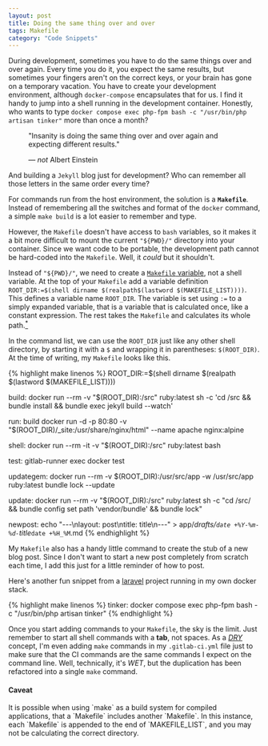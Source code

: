 ```yaml
---
layout: post
title: Doing the same thing over and over
tags: Makefile
category: "Code Snippets"
---
```

During development, sometimes you have to do the same things over and over
again. Every time you do it, you expect the same results, but sometimes your
fingers aren't on the correct keys, or your brain has gone on a temporary
vacation. You have to create your development environment,
although `docker-compose` encapsulates that for us. I find it handy to jump into
a shell running in the development container. Honestly, who wants to
type `docker compose exec php-fpm bash -c "/usr/bin/php artisan tinker"` more
than once a
month?

<aside><figure><p>"Insanity is doing the same thing over and over again and expecting different results."</p><figcaption> — <cite>not</cite> Albert Einstein</figcaption></figure></aside>

And building a `Jekyll` blog just for development? Who can remember all those
letters in the same order every time?

For commands run from the host environment, the solution is
a <strong>`Makefile`</strong>. Instead of remembering all the switches and
format of the `docker` command, a simple `make build` is a lot easier to
remember and type.

However, the `Makefile` doesn't have access to `bash` variables, so it makes it
a bit more difficult to mount the current `"${PWD}/"` directory into your
container. Since we want code to be portable, the development path cannot be
hard-coded into the `Makefile`. Well, it <em>could</em> but it shouldn't.

Instead of `"${PWD}/"`, we need to create
a [`Makefile` variable](https://web.mit.edu/gnu/doc/html/make_6.html), not a
shell variable. At the top of your `Makefile` add a variable
definition `ROOT_DIR:=$(shell dirname $(realpath$(lastword $(MAKEFILE_LIST))))`.
This defines a variable name `ROOT_DIR`. The variable is set using `:=` to a
simply expanded variable, that is a variable that is calculated once, like a
constant expression. The rest takes the `Makefile` and calculates its whole
path.[<sup>*</sup>](#caveat)

In the command list, we can use the `ROOT_DIR` just like any other shell
directory, by starting it with a `$` and wrapping it in
parentheses: `$(ROOT_DIR)`. At the time of writing, my `Makefile` looks like
this.

{% highlight make linenos %}
ROOT_DIR:=$(shell dirname $(realpath $(lastword $(MAKEFILE_LIST))))

build:
	docker run --rm  -v "$(ROOT_DIR):/src" ruby:latest sh -c 'cd /src && bundle install && bundle exec jekyll build --watch'

run: build
	docker run -d -p 80:80 -v "$(ROOT_DIR)/_site:/usr/share/nginx/html" --name apache nginx:alpine

shell:
	docker run --rm -it -v "$(ROOT_DIR):/src" ruby:latest bash

test:
	gitlab-runner exec docker test

updategem:
	docker run --rm -v $(ROOT_DIR):/usr/src/app -w /usr/src/app ruby:latest bundle lock --update

update:
	docker run --rm -v "$(ROOT_DIR):/src" ruby:latest sh -c "cd /src/ && bundle config set path 'vendor/bundle' && bundle lock"

newpost:
	echo "---\nlayout: post\ntitle: title\n---" > app/_drafts/`date +%Y-%m-%d-`title_`date +%H_%M`.md
{% endhighlight %}

My `Makefile` also has a handy little command to create the stub of a new blog
post. Since I don't want to start a new post completely from scratch each time,
I add this just for a little reminder of how to post.

Here's another fun snippet from a [laravel](https://laravel.com) project running
in my own docker stack.

{% highlight make linenos %}
tinker:
	docker compose exec php-fpm bash -c "/usr/bin/php artisan tinker"
{% endhighlight %}

Once you start adding commands to your `Makefile`, the sky is the limit. Just
remember to start all shell commands with a <strong>tab</strong>, not spaces. As
a <dfn title="Don't repeat yourself">[DRY](https://en.wikipedia.org/wiki/Don%27t_repeat_yourself)</dfn>
concept, I'm even adding `make` commands in my `.gitlab-ci.yml` file just to
make sure that the CI commands are the same commands I expect on the command
line. Well, technically, it's <dfn title="Write everything twice">WET</dfn>, but
the duplication has been refactored into a single `make` command.

#### Caveat

<div class="alert alert-warning">
It is possible when using `make` as a build system for compiled applications, that a `Makefile` includes another `Makefile`. In this instance, each `Makefile` is appended to the end of `MAKEFILE_LIST`, and you may not be calculating the correct directory. 
</div>
